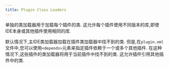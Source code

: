 ```yaml
---
title: Plugin Class Loaders
---
```


单独的类加载器用于加载每个插件的类.
这允许每个插件使用不同版本的库,即使IDE本身或其他插件使用相同的库.


默认情况下,主IDE类加载器加载在插件类加载器中找不到的类.
但是,在`plugin.xml`文件中,您可以使用`<depends>`元素来指定插件依赖于一个或多个其他插件.
在这种情况下,这些插件的类加载器将用于当前插件中找不到的类.
这允许插件引用其他插件中的类.


